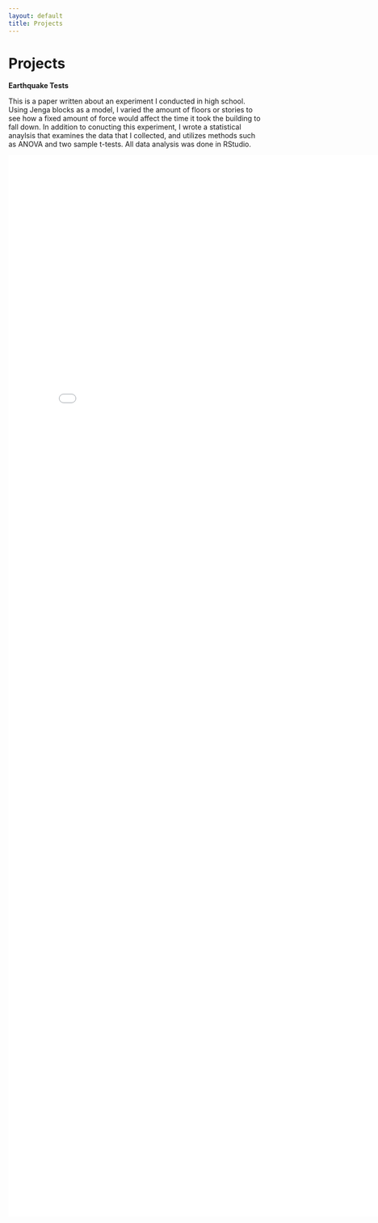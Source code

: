```yaml
---
layout: default
title: Projects
---
```


# Projects

**Earthquake Tests**

  This is a paper written about an experiment I conducted in high school.
Using Jenga blocks as a model, I varied the amount of floors or stories to see
how a fixed amount of force would affect the time it took the building to fall down.
  In addition to conucting this experiment, I wrote a statistical anaylsis that
examines the data that I collected, and utilizes methods such as ANOVA and two sample t-tests.
All data analysis was done in RStudio.

<embed src="/assets/projects/earthquaketests.pdf" width="800px" height="2100px" />

